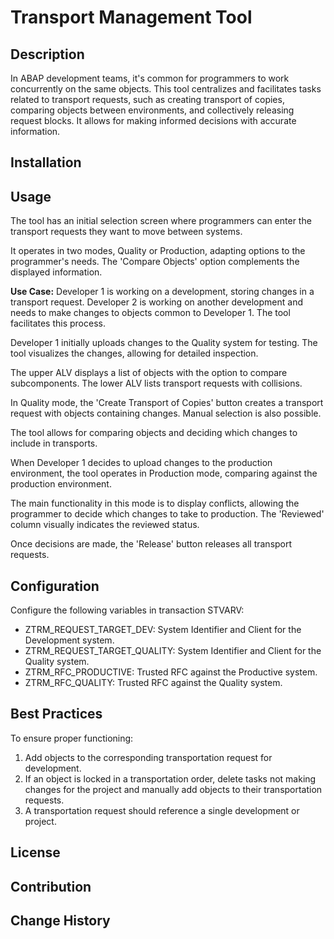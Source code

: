 # Transport Management Tool

## Description
In ABAP development teams, it's common for programmers to work concurrently on the same objects. This tool centralizes and facilitates tasks related to transport requests, such as creating transport of copies, comparing objects between environments, and collectively releasing request blocks. It allows for making informed decisions with accurate information.

## Installation

## Usage
The tool has an initial selection screen where programmers can enter the transport requests they want to move between systems.

It operates in two modes, Quality or Production, adapting options to the programmer's needs. The 'Compare Objects' option complements the displayed information.

**Use Case:**
Developer 1 is working on a development, storing changes in a transport request. Developer 2 is working on another development and needs to make changes to objects common to Developer 1. The tool facilitates this process.

Developer 1 initially uploads changes to the Quality system for testing. The tool visualizes the changes, allowing for detailed inspection.

The upper ALV displays a list of objects with the option to compare subcomponents. The lower ALV lists transport requests with collisions.

In Quality mode, the 'Create Transport of Copies' button creates a transport request with objects containing changes. Manual selection is also possible.

The tool allows for comparing objects and deciding which changes to include in transports.

When Developer 1 decides to upload changes to the production environment, the tool operates in Production mode, comparing against the production environment.

The main functionality in this mode is to display conflicts, allowing the programmer to decide which changes to take to production. The 'Reviewed' column visually indicates the reviewed status.

Once decisions are made, the 'Release' button releases all transport requests.

## Configuration
Configure the following variables in transaction STVARV:
- ZTRM_REQUEST_TARGET_DEV: System Identifier and Client for the Development system.
- ZTRM_REQUEST_TARGET_QUALITY: System Identifier and Client for the Quality system.
- ZTRM_RFC_PRODUCTIVE: Trusted RFC against the Productive system.
- ZTRM_RFC_QUALITY: Trusted RFC against the Quality system.

## Best Practices
To ensure proper functioning:
1. Add objects to the corresponding transportation request for development.
2. If an object is locked in a transportation order, delete tasks not making changes for the project and manually add objects to their transportation requests.
3. A transportation request should reference a single development or project.

## License

## Contribution

## Change History
